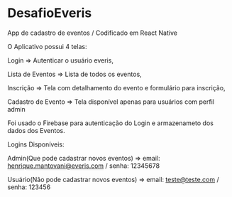 # DesafioEveris
App de cadastro de eventos / Codificado em React Native

O Aplicativo possui 4 telas:

Login => Autenticar o usuário everis,

Lista de Eventos => Lista de todos os eventos,

Inscrição =>	Tela com detalhamento do evento e formulário para inscrição,

Cadastro de Evento =>	Tela disponível apenas para usuários com perfil admin


Foi usado o Firebase para autenticação do Login e armazenameto dos dados dos Eventos.

Logins Disponíveis: 

Admin(Que pode cadastrar novos eventos) =>
email: henrique.mantovani@everis.com /
senha: 12345678


Usuário(Não pode cadastrar novos eventos) =>
email: teste@teste.com /
senha: 123456
